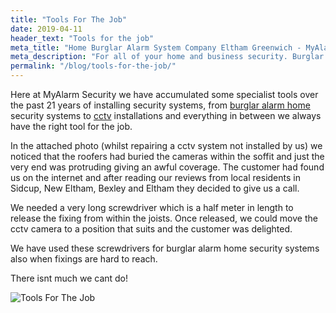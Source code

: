 ```yaml
---
title: "Tools For The Job"
date: 2019-04-11
header_text: "Tools for the job"
meta_title: "Home Burglar Alarm System Company Eltham Greenwich - MyAlarm Security"
meta_description: "For all of your home and business security. Burglar Alarm Servicing, Burglar Alarm Installation, Alarm Battery and CCTV. Call 020 8302 4065 or email us."
permalink: "/blog/tools-for-the-job/"
---
```


Here at MyAlarm Security we have accumulated some specialist tools over the past 21 years of installing security systems, from [burglar alarm home](/categories/burglar-alarms/) security systems to [cctv](/categories/cctv/) installations and everything in between we always have the right tool for the job.

In the attached photo (whilst repairing a cctv system not installed by us) we noticed that the roofers had buried the cameras within the soffit and just the very end was protruding giving an awful coverage. The customer had found us on the internet and after reading our reviews from local residents in Sidcup, New Eltham, Bexley and Eltham they decided to give us a call.

We needed a very long screwdriver which is a half meter in length to release the fixing from within the joists. Once released, we could move the cctv camera to a position that suits and the customer was delighted.

We have used these screwdrivers for burglar alarm home security systems also when fixings are hard to reach.

There isnt much we cant do!

![Tools For The Job](https://res.cloudinary.com/kbs/image/upload/o9jwjkjuyectxkhzdxdv.jpg)